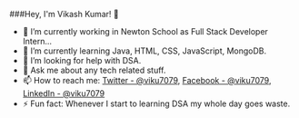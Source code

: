 ###Hey, I'm Vikash Kumar! 👋

- 🔭 I’m currently working in Newton School as Full Stack Developer Intern...
- 🌱 I’m currently learning Java, HTML, CSS, JavaScript, MongoDB.
- 🤔 I’m looking for help with DSA.
- 💬 Ask me about any tech related stuff.
- 📫 How to reach me: [Twitter - @viku7079](https://twitter.com/Viku7079), [Facebook - @viku7079](https://www.facebook.com/Viku7079), [LinkedIn - @viku7079](https://www.linkedin.com/in/vikash-kumar-707922/)
- ⚡ Fun fact: Whenever I start to learning DSA my whole day goes waste.
